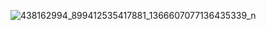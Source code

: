 
![438162994_899412535417881_1366607077136435339_n](https://github.com/svetlanasieber/Software-Engineering--Path-SoftUni/assets/135451084/c874b270-4cf8-4e13-a31c-55bbb5198256)
